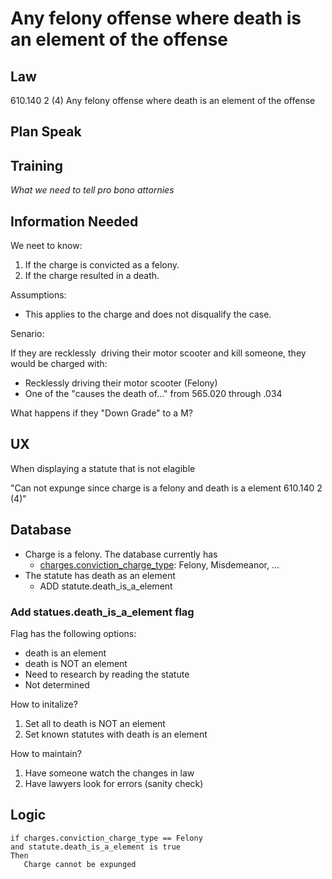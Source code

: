 # Any felony offense where death is an element of the offense

## Law

610.140 2 (4) Any felony offense where death is an element of the offense


## Plan Speak

## Training

*What we need to tell pro bono attornies* 


## Information Needed

We neet to know:

1. If the charge is convicted as a felony.
2. If the charge resulted in a death.  

Assumptions:

* This applies to the charge and does not disqualify the case.
  
Senario:

If they are recklessly  driving their motor scooter and kill someone, they would be charged with:
* Recklessly driving their motor scooter (Felony)
* One of the "causes the death of..." from 565.020 through .034

What happens if they "Down Grade" to a M?


## UX

When displaying a statute that is not elagible 

"Can not expunge since charge is a felony and death is a element 610.140 2 (4)"

## Database

* Charge is a felony.  The database currently has 
   * [charges.conviction_charge_type](https://github.com/codeforkansascity/clear-my-record-law-codification/tree/main/database-elements): Felony, Misdemeanor, ...
* The statute has death as an element
   * ADD statute.death_is_a_element


### Add statues.death_is_a_element flag

Flag has the following options:

* death is an element
* death is NOT an element
* Need to research by reading the statute 
* Not determined

How to initalize?

1. Set all to death is NOT an element
2. Set known statutes with death is an element

How to maintain?

1. Have someone watch the changes in law
2. Have lawyers look for errors (sanity check)

## Logic

```
if charges.conviction_charge_type == Felony
and statute.death_is_a_element is true
Then
   Charge cannot be expunged
```


